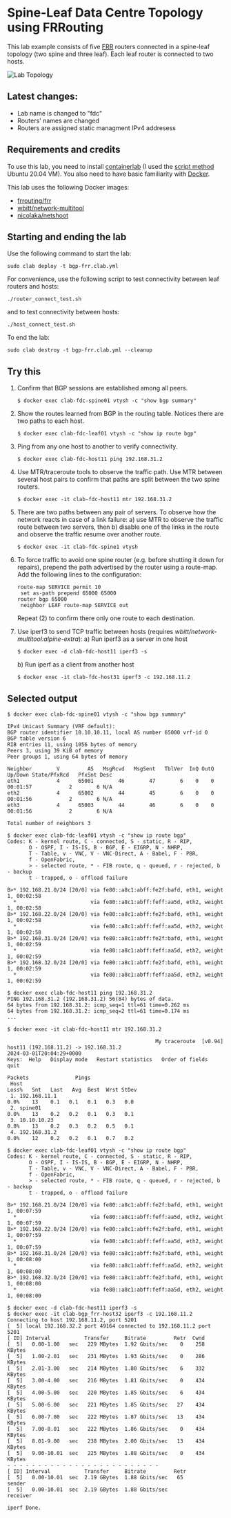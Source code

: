 # Spine-Leaf Data Centre Topology using FRRouting

This lab example consists of five [FRR](https://frrouting.org/) routers connected in a spine-leaf topology (two spine and three leaf). Each leaf router is connected to two hosts.


![Lab Topology](img/bgp_frr.png)

## Latest changes:

- Lab name is changed to "fdc"
- Routers' names are changed
- Routers are assigned static managment IPv4 addresess

## Requirements and credits

To use this lab, you need to install [containerlab](https://containerlab.srlinux.dev/) (I used the [script method](https://containerlab.srlinux.dev/install/#install-script) Ubuntu 20.04 VM). You also need to have basic familiarity with [Docker](https://www.docker.com/).

This lab uses the following Docker images:

- [frrouting/frr](https://hub.docker.com/r/frrouting/frr)
- [wbitt/network-multitool](https://hub.docker.com/r/wbitt/network-multitool)
- [nicolaka/netshoot](https://hub.docker.com/r/nicolaka/netshoot)


## Starting and ending the lab

Use the following command to start the lab:

```
sudo clab deploy -t bgp-frr.clab.yml
```

For convenience, use the following script to test connectivity between leaf routers and hosts:

```
./router_connect_test.sh
```

and to test connectivity between hosts:

```
./host_connect_test.sh
```

To end the lab:

```
sudo clab destroy -t bgp-frr.clab.yml --cleanup
```

## Try this

1. Confirm that BGP sessions are established among all peers.  

   ```
   $ docker exec clab-fdc-spine01 vtysh -c "show bgp summary"
   ```

2. Show the routes learned from BGP in the routing table. Notices there are two paths to each host.

   ```
   $ docker exec clab-fdc-leaf01 vtysh -c "show ip route bgp"
   ```

3. Ping from any one host to another to verify connectivity.

    ```
    $ docker exec clab-fdc-host11 ping 192.168.31.2
    ```

4. Use MTR/traceroute tools to observe the traffic path. Use MTR between several host pairs to confirm that paths are split between the two spine routers.

    ```
    $ docker exec -it clab-fdc-host11 mtr 192.168.31.2
    ```

5. There are two paths between any pair of servers. To observe how the network reacts in case of a link failure:
    a) use MTR to observe the traffic route between two servers, then
    b) disable one of the links in the route and observe the traffic resume over another route.

    ```
    $ docker exec -it clab-fdc-spine1 vtysh
    ```

6. To force traffic to avoid one spine router (e.g. before shutting it down for repairs), prepend the path advertised by the router using a route-map. Add the following lines to the configuration:

    ```
    route-map SERVICE permit 10
     set as-path prepend 65000 65000
    router bgp 65000
     neighbor LEAF route-map SERVICE out
    ```

    Repeat (2) to confirm there only one route to each destination.

7. Use iperf3 to send TCP traffic between hosts (requires *wbitt/network-multitool:alpine-extra*):
   a) Run iperf3 as a server in one host

   ```
   $ docker exec -d clab-fdc-host11 iperf3 -s
   ```

   b) Run iperf as a client from another host

   ```
   $ docker exec -it clab-fdc-host31 iperf3 -c 192.168.11.2
   ```

## Selected output

```
$ docker exec clab-fdc-spine01 vtysh -c "show bgp summary"

IPv4 Unicast Summary (VRF default):
BGP router identifier 10.10.10.11, local AS number 65000 vrf-id 0
BGP table version 6
RIB entries 11, using 1056 bytes of memory
Peers 3, using 39 KiB of memory
Peer groups 1, using 64 bytes of memory

Neighbor        V         AS   MsgRcvd   MsgSent   TblVer  InQ OutQ  Up/Down State/PfxRcd   PfxSnt Desc
eth1            4      65001        46        47        6    0    0 00:01:57            2        6 N/A
eth2            4      65002        44        45        6    0    0 00:01:56            2        6 N/A
eth3            4      65003        44        46        6    0    0 00:01:56            2        6 N/A

Total number of neighbors 3
```

```
$ docker exec clab-fdc-leaf01 vtysh -c "show ip route bgp"
Codes: K - kernel route, C - connected, S - static, R - RIP,
       O - OSPF, I - IS-IS, B - BGP, E - EIGRP, N - NHRP,
       T - Table, v - VNC, V - VNC-Direct, A - Babel, F - PBR,
       f - OpenFabric,
       > - selected route, * - FIB route, q - queued, r - rejected, b - backup
       t - trapped, o - offload failure

B>* 192.168.21.0/24 [20/0] via fe80::a8c1:abff:fe2f:bafd, eth1, weight 1, 00:02:58
  *                        via fe80::a8c1:abff:feff:aa5d, eth2, weight 1, 00:02:58
B>* 192.168.22.0/24 [20/0] via fe80::a8c1:abff:fe2f:bafd, eth1, weight 1, 00:02:58
  *                        via fe80::a8c1:abff:feff:aa5d, eth2, weight 1, 00:02:58
B>* 192.168.31.0/24 [20/0] via fe80::a8c1:abff:fe2f:bafd, eth1, weight 1, 00:02:59
  *                        via fe80::a8c1:abff:feff:aa5d, eth2, weight 1, 00:02:59
B>* 192.168.32.0/24 [20/0] via fe80::a8c1:abff:fe2f:bafd, eth1, weight 1, 00:02:59
  *                        via fe80::a8c1:abff:feff:aa5d, eth2, weight 1, 00:02:59
```

```
$ docker exec clab-fdc-host11 ping 192.168.31.2
PING 192.168.31.2 (192.168.31.2) 56(84) bytes of data.
64 bytes from 192.168.31.2: icmp_seq=1 ttl=61 time=0.262 ms
64 bytes from 192.168.31.2: icmp_seq=2 ttl=61 time=0.174 ms
...
```

```
$ docker exec -it clab-fdc-host11 mtr 192.168.31.2

                                                My traceroute  [v0.94]
host11 (192.168.11.2) -> 192.168.31.2                                                        2024-03-01T20:04:29+0000
Keys:  Help   Display mode   Restart statistics   Order of fields   quit
                                                                             Packets               Pings
 Host                                                                      Loss%   Snt   Last   Avg  Best  Wrst StDev
 1. 192.168.11.1                                                            0.0%    13    0.1   0.1   0.1   0.3   0.0
 2. spine01                                                                 0.0%    13    0.2   0.2   0.1   0.3   0.1
 3. 10.10.10.23                                                             0.0%    13    0.2   0.3   0.2   0.5   0.1
 4. 192.168.31.2                                                            0.0%    12    0.2   0.2   0.1   0.7   0.2
```


```
$ docker exec clab-fdc-leaf01 vtysh -c "show ip route bgp"
Codes: K - kernel route, C - connected, S - static, R - RIP,
       O - OSPF, I - IS-IS, B - BGP, E - EIGRP, N - NHRP,
       T - Table, v - VNC, V - VNC-Direct, A - Babel, F - PBR,
       f - OpenFabric,
       > - selected route, * - FIB route, q - queued, r - rejected, b - backup
       t - trapped, o - offload failure

B>* 192.168.21.0/24 [20/0] via fe80::a8c1:abff:fe2f:bafd, eth1, weight 1, 00:07:59
  *                        via fe80::a8c1:abff:feff:aa5d, eth2, weight 1, 00:07:59
B>* 192.168.22.0/24 [20/0] via fe80::a8c1:abff:fe2f:bafd, eth1, weight 1, 00:07:59
  *                        via fe80::a8c1:abff:feff:aa5d, eth2, weight 1, 00:07:59
B>* 192.168.31.0/24 [20/0] via fe80::a8c1:abff:fe2f:bafd, eth1, weight 1, 00:08:00
  *                        via fe80::a8c1:abff:feff:aa5d, eth2, weight 1, 00:08:00
B>* 192.168.32.0/24 [20/0] via fe80::a8c1:abff:fe2f:bafd, eth1, weight 1, 00:08:00
  *                        via fe80::a8c1:abff:feff:aa5d, eth2, weight 1, 00:08:00
```

```
$ docker exec -d clab-fdc-host11 iperf3 -s
$ docker exec -it clab-bgp_frr-host32 iperf3 -c 192.168.11.2
Connecting to host 192.168.11.2, port 5201
[  5] local 192.168.32.2 port 49164 connected to 192.168.11.2 port 5201
[ ID] Interval           Transfer     Bitrate         Retr  Cwnd
[  5]   0.00-1.00   sec   229 MBytes  1.92 Gbits/sec    0    258 KBytes
[  5]   1.00-2.01   sec   231 MBytes  1.93 Gbits/sec    0    286 KBytes
[  5]   2.01-3.00   sec   214 MBytes  1.80 Gbits/sec    6    332 KBytes
[  5]   3.00-4.00   sec   216 MBytes  1.81 Gbits/sec    0    434 KBytes
[  5]   4.00-5.00   sec   220 MBytes  1.85 Gbits/sec    6    434 KBytes
[  5]   5.00-6.00   sec   221 MBytes  1.85 Gbits/sec   27    434 KBytes
[  5]   6.00-7.00   sec   222 MBytes  1.87 Gbits/sec   13    434 KBytes
[  5]   7.00-8.01   sec   222 MBytes  1.86 Gbits/sec    0    434 KBytes
[  5]   8.01-9.00   sec   238 MBytes  2.00 Gbits/sec   13    434 KBytes
[  5]   9.00-10.01  sec   225 MBytes  1.88 Gbits/sec    0    434 KBytes
- - - - - - - - - - - - - - - - - - - - - - - - -
[ ID] Interval           Transfer     Bitrate         Retr
[  5]   0.00-10.01  sec  2.19 GBytes  1.88 Gbits/sec   65             sender
[  5]   0.00-10.01  sec  2.19 GBytes  1.88 Gbits/sec                  receiver

iperf Done.
```

